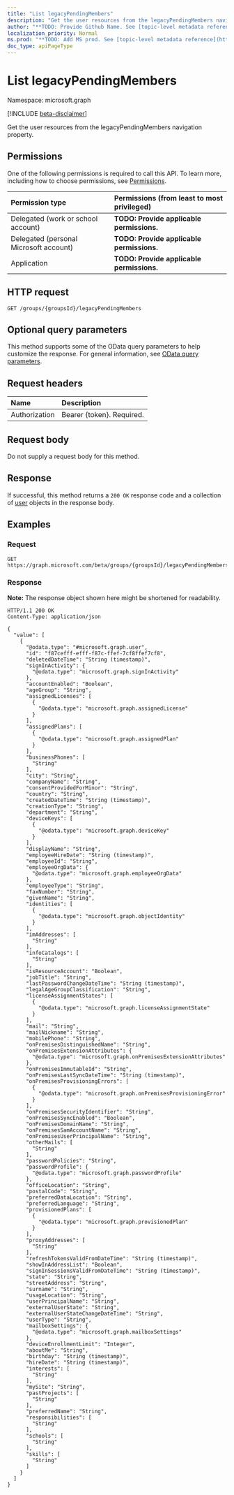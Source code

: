 ```yaml
---
title: "List legacyPendingMembers"
description: "Get the user resources from the legacyPendingMembers navigation property."
author: "**TODO: Provide Github Name. See [topic-level metadata reference](https://msgo.azurewebsites.net/add/document/guidelines/metadata.html#topic-level-metadata)**"
localization_priority: Normal
ms.prod: "**TODO: Add MS prod. See [topic-level metadata reference](https://msgo.azurewebsites.net/add/document/guidelines/metadata.html#topic-level-metadata)**"
doc_type: apiPageType
---
```


# List legacyPendingMembers
Namespace: microsoft.graph

[!INCLUDE [beta-disclaimer](../../includes/beta-disclaimer.md)]

Get the user resources from the legacyPendingMembers navigation property.

## Permissions
One of the following permissions is required to call this API. To learn more, including how to choose permissions, see [Permissions](/graph/permissions-reference).

|Permission type|Permissions (from least to most privileged)|
|:---|:---|
|Delegated (work or school account)|**TODO: Provide applicable permissions.**|
|Delegated (personal Microsoft account)|**TODO: Provide applicable permissions.**|
|Application|**TODO: Provide applicable permissions.**|

## HTTP request

<!-- {
  "blockType": "ignored"
}
-->
``` http
GET /groups/{groupsId}/legacyPendingMembers
```

## Optional query parameters
This method supports some of the OData query parameters to help customize the response. For general information, see [OData query parameters](/graph/query-parameters).

## Request headers
|Name|Description|
|:---|:---|
|Authorization|Bearer {token}. Required.|

## Request body
Do not supply a request body for this method.

## Response

If successful, this method returns a `200 OK` response code and a collection of [user](../resources/user.md) objects in the response body.

## Examples

### Request
<!-- {
  "blockType": "request",
  "name": "list_user"
}
-->
``` http
GET https://graph.microsoft.com/beta/groups/{groupsId}/legacyPendingMembers
```


### Response
**Note:** The response object shown here might be shortened for readability.
<!-- {
  "blockType": "response",
  "truncated": true,
  "@odata.type": "Collection(microsoft.graph.user)"
}
-->
``` http
HTTP/1.1 200 OK
Content-Type: application/json

{
  "value": [
    {
      "@odata.type": "#microsoft.graph.user",
      "id": "f87cefff-efff-f87c-ffef-7cf8ffef7cf8",
      "deletedDateTime": "String (timestamp)",
      "signInActivity": {
        "@odata.type": "microsoft.graph.signInActivity"
      },
      "accountEnabled": "Boolean",
      "ageGroup": "String",
      "assignedLicenses": [
        {
          "@odata.type": "microsoft.graph.assignedLicense"
        }
      ],
      "assignedPlans": [
        {
          "@odata.type": "microsoft.graph.assignedPlan"
        }
      ],
      "businessPhones": [
        "String"
      ],
      "city": "String",
      "companyName": "String",
      "consentProvidedForMinor": "String",
      "country": "String",
      "createdDateTime": "String (timestamp)",
      "creationType": "String",
      "department": "String",
      "deviceKeys": [
        {
          "@odata.type": "microsoft.graph.deviceKey"
        }
      ],
      "displayName": "String",
      "employeeHireDate": "String (timestamp)",
      "employeeId": "String",
      "employeeOrgData": {
        "@odata.type": "microsoft.graph.employeeOrgData"
      },
      "employeeType": "String",
      "faxNumber": "String",
      "givenName": "String",
      "identities": [
        {
          "@odata.type": "microsoft.graph.objectIdentity"
        }
      ],
      "imAddresses": [
        "String"
      ],
      "infoCatalogs": [
        "String"
      ],
      "isResourceAccount": "Boolean",
      "jobTitle": "String",
      "lastPasswordChangeDateTime": "String (timestamp)",
      "legalAgeGroupClassification": "String",
      "licenseAssignmentStates": [
        {
          "@odata.type": "microsoft.graph.licenseAssignmentState"
        }
      ],
      "mail": "String",
      "mailNickname": "String",
      "mobilePhone": "String",
      "onPremisesDistinguishedName": "String",
      "onPremisesExtensionAttributes": {
        "@odata.type": "microsoft.graph.onPremisesExtensionAttributes"
      },
      "onPremisesImmutableId": "String",
      "onPremisesLastSyncDateTime": "String (timestamp)",
      "onPremisesProvisioningErrors": [
        {
          "@odata.type": "microsoft.graph.onPremisesProvisioningError"
        }
      ],
      "onPremisesSecurityIdentifier": "String",
      "onPremisesSyncEnabled": "Boolean",
      "onPremisesDomainName": "String",
      "onPremisesSamAccountName": "String",
      "onPremisesUserPrincipalName": "String",
      "otherMails": [
        "String"
      ],
      "passwordPolicies": "String",
      "passwordProfile": {
        "@odata.type": "microsoft.graph.passwordProfile"
      },
      "officeLocation": "String",
      "postalCode": "String",
      "preferredDataLocation": "String",
      "preferredLanguage": "String",
      "provisionedPlans": [
        {
          "@odata.type": "microsoft.graph.provisionedPlan"
        }
      ],
      "proxyAddresses": [
        "String"
      ],
      "refreshTokensValidFromDateTime": "String (timestamp)",
      "showInAddressList": "Boolean",
      "signInSessionsValidFromDateTime": "String (timestamp)",
      "state": "String",
      "streetAddress": "String",
      "surname": "String",
      "usageLocation": "String",
      "userPrincipalName": "String",
      "externalUserState": "String",
      "externalUserStateChangeDateTime": "String",
      "userType": "String",
      "mailboxSettings": {
        "@odata.type": "microsoft.graph.mailboxSettings"
      },
      "deviceEnrollmentLimit": "Integer",
      "aboutMe": "String",
      "birthday": "String (timestamp)",
      "hireDate": "String (timestamp)",
      "interests": [
        "String"
      ],
      "mySite": "String",
      "pastProjects": [
        "String"
      ],
      "preferredName": "String",
      "responsibilities": [
        "String"
      ],
      "schools": [
        "String"
      ],
      "skills": [
        "String"
      ]
    }
  ]
}
```


